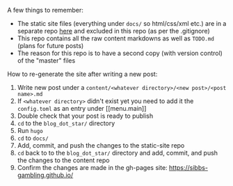 A few things to remember:
  - The static site files (everything under ``docs/`` so html/css/xml etc.) are in a separate repo [here](https://github.com/sibbs-gambling/sibbs-gambling.github.io) and excluded in this repo (as per the .gitignore)
  - This repo contains all the raw content markdowns as well as ``TODO.md`` (plans for future posts)
  - The reason for this repo is to have a second copy (with version control) of the "master" files


How to re-generate the site after writing a new post:
  1. Write new post under a ``content/<whatever directory>/<new post>/<post name>.md``
  2. If ``<whatever directory>`` didn't exist yet you need to add it the ``config.toml`` as an entry under [[menu.main]]
  3. Double check that your post is ready to publish
  4. ``cd`` to the ``blog_dot_star/`` directory
  5. Run ``hugo``
  6. ``cd`` to ``docs/``
  7. Add, commit, and push the changes to the static-site repo
  8. ``cd`` back to to the ``blog_dot_star/`` directory and add, commit, and push the changes to the content repo
  9. Confirm the changes are made in the gh-pages site: https://sibbs-gambling.github.io/
